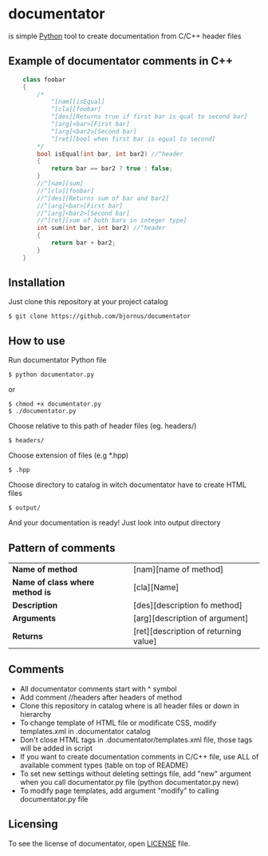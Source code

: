 # documentator

is simple <a href="https://www.python.org" target="_blank">Python</a> tool to create documentation from C/C++ header files

## Example of documentator comments in C++
```cpp
    class foobar
    {
        /*
            ^[nam][isEqual]
            ^[cla][foobar]
            ^[des][Returns true if first bar is qual to second bar]
            ^[arg]<bar>[First bar]
            ^[arg]<bar2>[Second bar]
            ^[ret][bool when first bar is equal to second]
        */
        bool isEqual(int bar, int bar2) //^header
        {
            return bar == bar2 ? true : false;
        }
        //^[nam][sum]
        //^[cla][foobar]
        //^[des][Returns sum of bar and bar2]
        //^[arg]<bar>[First bar]
        //^[arg]<bar2>[Second bar]
        //^[ret][sum of both bars in integer type]
        int sum(int bar, int bar2) //^header
        {
            return bar + bar2;
        }
    }
```

## Installation
Just clone this repository at your project catalog

    $ git clone https://github.com/bjornus/documentator
  
## How to  use
Run documentator Python file

    $ python documentator.py

or

    $ chmod +x documentator.py
    $ ./documentator.py
    
Choose relative to this path of header files (eg. headers/)
    
    $ headers/
    
Choose extension of files (e.g *.hpp)
    
    $ .hpp

Choose directory to catalog in witch documentator have to create HTML files

    $ output/

And your documentation is ready! Just look into output directory

## Pattern of comments
<table>
    <tr>
        <td>
            <b>Name of method</b> 
        </td>
        <td>
            [nam][name of method]
        </td>
   </tr>
   <tr>
        <td>
            <b>Name of class where method is</b> 
        </td>
        <td>
            [cla][Name]
        </td>
    </tr>
    <tr>
        <td>
           <b>Description</b> 
        </td>
        <td>
            [des][description fo method]
        </td>
     </tr>
     <tr>
        <td>
            <b>Arguments</b> 
        </td>
        <td>
            [arg]<name>[description of argument]
        </td>
    </tr>
    <tr>
        <td>
            <b>Returns</b> 
        </td>
        <td>
            [ret][description of returning value]
        </td>
    </tr>
</table>

## Comments
* All documentator comments start with ^ symbol
* Add comment //headers after headers of method
* Clone this repository in catalog where is all header files or down in hierarchy
* To change template of HTML file or modificate CSS, modify templates.xml in .documentator catalog
* Don't close HTML tags in .documentator/templates.xml file, those tags will be added in script
* If you want to create documentation comments in C/C++ file, use ALL of available comment types (table on top of README)
* To set new settings without deleting settings file, add "new" argument when you call documentator.py file (python documentator.py new)
* To modify page templates, add argument "modify" to calling documentator.py file

## Licensing
To see the license of documentator, open <a href="https://github.com/bjornus/documentator/blob/master/LICENSE" target="_blank">LICENSE</a> file.
